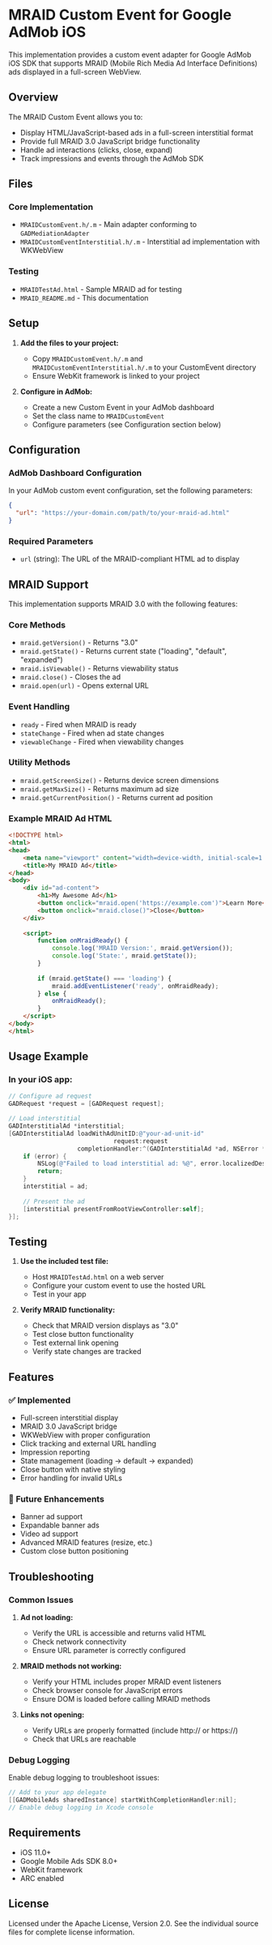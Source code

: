 # MRAID Custom Event for Google AdMob iOS

This implementation provides a custom event adapter for Google AdMob iOS SDK that supports MRAID (Mobile Rich Media Ad Interface Definitions) ads displayed in a full-screen WebView.

## Overview

The MRAID Custom Event allows you to:
- Display HTML/JavaScript-based ads in a full-screen interstitial format
- Provide full MRAID 3.0 JavaScript bridge functionality
- Handle ad interactions (clicks, close, expand)
- Track impressions and events through the AdMob SDK

## Files

### Core Implementation
- `MRAIDCustomEvent.h/.m` - Main adapter conforming to `GADMediationAdapter`
- `MRAIDCustomEventInterstitial.h/.m` - Interstitial ad implementation with WKWebView

### Testing
- `MRAIDTestAd.html` - Sample MRAID ad for testing
- `MRAID_README.md` - This documentation

## Setup

1. **Add the files to your project:**
   - Copy `MRAIDCustomEvent.h/.m` and `MRAIDCustomEventInterstitial.h/.m` to your CustomEvent directory
   - Ensure WebKit framework is linked to your project

2. **Configure in AdMob:**
   - Create a new Custom Event in your AdMob dashboard
   - Set the class name to `MRAIDCustomEvent`
   - Configure parameters (see Configuration section below)

## Configuration

### AdMob Dashboard Configuration

In your AdMob custom event configuration, set the following parameters:

```json
{
  "url": "https://your-domain.com/path/to/your-mraid-ad.html"
}
```

### Required Parameters
- `url` (string): The URL of the MRAID-compliant HTML ad to display

## MRAID Support

This implementation supports MRAID 3.0 with the following features:

### Core Methods
- `mraid.getVersion()` - Returns "3.0"
- `mraid.getState()` - Returns current state ("loading", "default", "expanded")
- `mraid.isViewable()` - Returns viewability status
- `mraid.close()` - Closes the ad
- `mraid.open(url)` - Opens external URL

### Event Handling
- `ready` - Fired when MRAID is ready
- `stateChange` - Fired when ad state changes
- `viewableChange` - Fired when viewability changes

### Utility Methods
- `mraid.getScreenSize()` - Returns device screen dimensions
- `mraid.getMaxSize()` - Returns maximum ad size
- `mraid.getCurrentPosition()` - Returns current ad position

### Example MRAID Ad HTML

```html
<!DOCTYPE html>
<html>
<head>
    <meta name="viewport" content="width=device-width, initial-scale=1.0">
    <title>My MRAID Ad</title>
</head>
<body>
    <div id="ad-content">
        <h1>My Awesome Ad</h1>
        <button onclick="mraid.open('https://example.com')">Learn More</button>
        <button onclick="mraid.close()">Close</button>
    </div>
    
    <script>
        function onMraidReady() {
            console.log('MRAID Version:', mraid.getVersion());
            console.log('State:', mraid.getState());
        }
        
        if (mraid.getState() === 'loading') {
            mraid.addEventListener('ready', onMraidReady);
        } else {
            onMraidReady();
        }
    </script>
</body>
</html>
```

## Usage Example

### In your iOS app:

```objective-c
// Configure ad request
GADRequest *request = [GADRequest request];

// Load interstitial
GADInterstitialAd *interstitial;
[GADInterstitialAd loadWithAdUnitID:@"your-ad-unit-id"
                             request:request
                   completionHandler:^(GADInterstitialAd *ad, NSError *error) {
    if (error) {
        NSLog(@"Failed to load interstitial ad: %@", error.localizedDescription);
        return;
    }
    interstitial = ad;
    
    // Present the ad
    [interstitial presentFromRootViewController:self];
}];
```

## Testing

1. **Use the included test file:**
   - Host `MRAIDTestAd.html` on a web server
   - Configure your custom event to use the hosted URL
   - Test in your app

2. **Verify MRAID functionality:**
   - Check that MRAID version displays as "3.0"
   - Test close button functionality
   - Test external link opening
   - Verify state changes are tracked

## Features

### ✅ Implemented
- Full-screen interstitial display
- MRAID 3.0 JavaScript bridge
- WKWebView with proper configuration
- Click tracking and external URL handling
- Impression reporting
- State management (loading → default → expanded)
- Close button with native styling
- Error handling for invalid URLs

### 🔄 Future Enhancements
- Banner ad support
- Expandable banner ads  
- Video ad support
- Advanced MRAID features (resize, etc.)
- Custom close button positioning

## Troubleshooting

### Common Issues

1. **Ad not loading:**
   - Verify the URL is accessible and returns valid HTML
   - Check network connectivity
   - Ensure URL parameter is correctly configured

2. **MRAID methods not working:**
   - Verify your HTML includes proper MRAID event listeners
   - Check browser console for JavaScript errors
   - Ensure DOM is loaded before calling MRAID methods

3. **Links not opening:**
   - Verify URLs are properly formatted (include http:// or https://)
   - Check that URLs are reachable

### Debug Logging

Enable debug logging to troubleshoot issues:

```objective-c
// Add to your app delegate
[[GADMobileAds sharedInstance] startWithCompletionHandler:nil];
// Enable debug logging in Xcode console
```

## Requirements

- iOS 11.0+
- Google Mobile Ads SDK 8.0+
- WebKit framework
- ARC enabled

## License

Licensed under the Apache License, Version 2.0. See the individual source files for complete license information. 